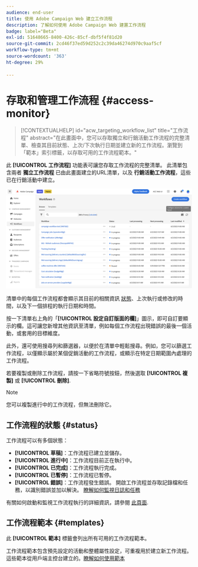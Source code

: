 ```yaml
---
audience: end-user
title: 使用 Adobe Campaign Web 建立工作流程
description: 了解如何使用 Adobe Campaign Web 建置工作流程
badge: label="Beta"
exl-id: 51648665-8400-426c-85cf-dbf5f4f81d20
source-git-commit: 2cd46f37ed59d252c2c39da46274d970c9aaf5cf
workflow-type: tm+mt
source-wordcount: '363'
ht-degree: 29%

---
```


# 存取和管理工作流程 {#access-monitor}

>[!CONTEXTUALHELP]
>id="acw_targeting_workflow_list"
>title="工作流程"
>abstract="在此畫面中，您可以存取獨立和行銷活動工作流程的完整清單、檢查其目前狀態、上次/下次執行日期並建立新的工作流程。瀏覽到「範本」索引標籤，以存取可用的工作流程範本。"

此 **[!UICONTROL 工作流程]** 功能表可讓您存取工作流程的完整清單。 此清單包含兩者 **獨立工作流程** 已由此畫面建立的URL清單，以及 **行銷活動工作流程**，這些已在行銷活動中建立。

![](assets/workflow-list.png)

清單中的每個工作流程都會顯示其目前的相關資訊 [狀態](#status)、上次執行或修改的時間，以及下一個排程的執行日期和時間。

按一下清單右上角的「**[!UICONTROL 設定自訂版面的欄]**」圖示，即可自訂要顯示的欄。這可讓您新增其他資訊至清單，例如每個工作流程出現錯誤的最後一個活動，或套用的目標維度。

此外，還可使用搜尋列和篩選器，以便於在清單中輕鬆搜尋。例如，您可以篩選工作流程，以僅顯示屬於某個促銷活動的工作流程，或顯示在特定日期範圍內處理的工作流程。

若要複製或刪除工作流程，請按一下省略符號按鈕，然後選取 **[!UICONTROL 複製]** 或 **[!UICONTROL 刪除]**.

>[!NOTE]
>
>您可以複製進行中的工作流程，但無法刪除它。

## 工作流程的狀態 {#status}

工作流程可以有多個狀態：

* **[!UICONTROL 草稿]**：工作流程已建立並儲存。
* **[!UICONTROL 進行中]**：工作流程目前正在執行中。
* **[!UICONTROL 已完成]**：工作流程執行完成。
* **[!UICONTROL 已暫停]**：工作流程已暫停。
* **[!UICONTROL 錯誤]**：工作流程發生錯誤。 開啟工作流程並存取記錄檔和任務，以識別錯誤並加以解決。 [瞭解如何監視日誌和任務](start-monitor-workflows.md#logs-tasks)

有關如何啟動和監視工作流程執行的詳細資訊，請參閱 [此頁面](start-monitor-workflows.md).

## 工作流程範本 {#templates}

此 **[!UICONTROL 範本]** 標籤會列出所有可用的工作流程範本。

工作流程範本包含預先設定的活動和整體屬性設定，可重複用於建立新工作流程。 這些範本從用戶端主控台建立的。[瞭解如何使用範本](https://experienceleague.adobe.com/docs/campaign/automation/workflows/introduction/build-a-workflow.html#workflow-templates)
